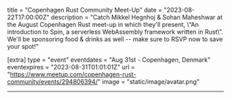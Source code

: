 title = "Copenhagen Rust Community Meet-Up"
date = "2023-08-22T17:00:00Z"
description = "Catch Mikkel Hegnhoj & Sohan Maheshwar at the August Copenhagen Rust meet-up in which they'll present, \“An introduction to Spin, a serverless WebAssembly framework written in Rust\”. We'll be sponsoring food & drinks as well -- make sure to RSVP now to save your spot!"

[extra]
type = "event"
eventdates = "Aug 31st - Copenhagen, Denmark"
eventexpires = "2023-08-31T01:01:01Z"
url = "https://www.meetup.com/copenhagen-rust-community/events/294806394/"
image = "static/image/avatar.png"

---


